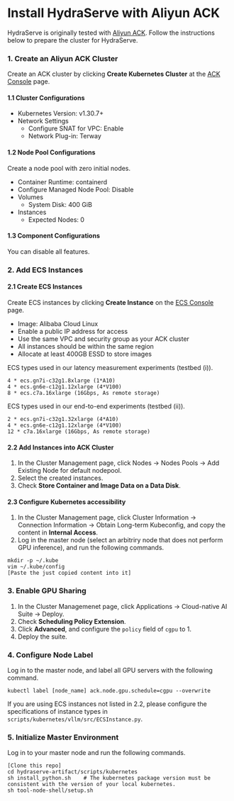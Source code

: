 # Install HydraServe with Aliyun ACK

HydraServe is originally tested with [Aliyun ACK](https://www.alibabacloud.com/en/product/kubernetes?_p_lc=1). Follow the instructions below to prepare the cluster for HydraServe.

### 1. Create an Aliyun ACK Cluster

Create an ACK cluster by clicking **Create Kubernetes Cluster** at the [ACK Console](https://cs.console.aliyun.com/?#/k8s/cluster/list) page.

#### 1.1 Cluster Configurations

- Kubernetes Version: v1.30.7+
- Network Settings
  - Configure SNAT for VPC: Enable
  - Network Plug-in: Terway

#### 1.2 Node Pool Configurations

Create a node pool with zero initial nodes.
- Container Runtime: containerd
- Configure Managed Node Pool: Disable
- Volumes
  - System Disk: 400 GiB
- Instances
  - Expected Nodes: 0

#### 1.3 Component Configurations

You can disable all features.

### 2. Add ECS Instances

#### 2.1 Create ECS Instances

Create ECS instances by clicking **Create Instance** on the [ECS Console](https://ecs.console.aliyun.com/home#/) page.
- Image: Alibaba Cloud Linux
- Enable a public IP address for access
- Use the same VPC and security group as your ACK cluster
- All instances should be within the same region
- Allocate at least 400GB ESSD to store images

ECS types used in our latency measurement experiments (testbed (i)).

```
4 * ecs.gn7i-c32g1.8xlarge (1*A10)
4 * ecs.gn6e-c12g1.12xlarge (4*V100)
8 * ecs.c7a.16xlarge (16Gbps, As remote storage)
```

ECS types used in our end-to-end experiments (testbed (ii)).

```
2 * ecs.gn7i-c32g1.32xlarge (4*A10)
4 * ecs.gn6e-c12g1.12xlarge (4*V100)
12 * c7a.16xlarge (16Gbps, As remote storage)
```

#### 2.2 Add Instances into ACK Cluster

1. In the Cluster Management page, click Nodes -> Nodes Pools -> Add Existing Node for default nodepool.
2. Select the created instances.
3. Check **Store Container and Image Data on a Data Disk**.

#### 2.3 Configure Kubernetes accessibility

1. In the Cluster Management page, click Cluster Information -> Connection Information -> Obtain Long-term Kubeconfig, and copy the content in **Internal Access**.
2. Log in the master node (select an arbitriry node that does not perform GPU inference), and run the following commands.
```
mkdir -p ~/.kube
vim ~/.kube/config
[Paste the just copied content into it]
```

### 3. Enable GPU Sharing

1. In the Cluster Managemenet page, click Applications -> Cloud-native AI Suite -> Deploy.
2. Check **Scheduling Policy Extension**.
3. Click **Advanced**, and configure the `policy` field of `cgpu` to 1.
4. Deploy the suite.

### 4. Configure Node Label
   
Log in to the master node, and label all GPU servers with the following command.
```
kubectl label [node_name] ack.node.gpu.schedule=cgpu --overwrite
```

If you are using ECS instances not listed in 2.2, please configure the specifications of instance types in `scripts/kubernetes/vllm/src/ECSInstance.py`.

### 5. Initialize Master Environment

Log in to your master node and run the following commands.
```
[Clone this repo]
cd hydraserve-artifact/scripts/kubernetes
sh install_python.sh    # The kubernetes package version must be consistent with the version of your local kubernetes.
sh tool-node-shell/setup.sh
```